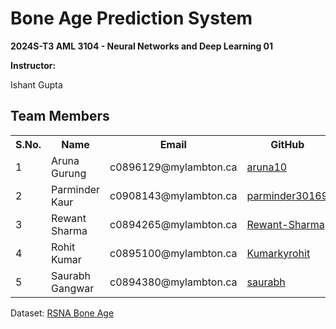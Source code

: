 <h1>Bone Age Prediction System</h1>

<b>2024S-T3 AML 3104 - Neural Networks and Deep Learning 01</b>

<b>Instructor:</b>
<p>Ishant Gupta</p>
<h2>Team Members</h2>
<table>
  <tr>
    <th>S.No.</th>
    <th>Name</th>
    <th>Email</th>
    <th>GitHub</th>
  </tr>
  <tr>
    <td>1</td>
    <td>Aruna Gurung</td>
    <td>c0896129@mylambton.ca</td>
    <td><a href="https://github.com/aruna10">aruna10</a></td>
  </tr>
  
  <tr>
    <td>2</td>
    <td>Parminder Kaur</td>
    <td>c0908143@mylambton.ca</td>
    <td><a href="https://github.com/parminder30169">parminder30169</a></td>
  </tr>
  
  <tr>
    <td>3</td>
    <td>Rewant Sharma</td>
    <td>c0894265@mylambton.ca</td>
    <td><a href="https://github.com/Rewant-Sharma">Rewant-Sharma</a></td>
  </tr>
  
  <tr>
    <td>4</td>
    <td>Rohit Kumar</td>
    <td>c0895100@mylambton.ca</td>
    <td><a href="https://github.com/Kumarkyrohit">Kumarkyrohit</a></td>
  </tr>
  
  <tr>
    <td>5</td>
    <td>Saurabh Gangwar</td>
    <td>c0894380@mylambton.ca</td>
    <td><a href="https://github.com/kompany04">saurabh</a></td>
  </tr>
</table>

<p>Dataset: <a href="https://www.kaggle.com/datasets/kmader/rsna-bone-age">RSNA Bone Age</a></p>
